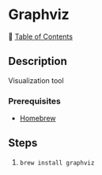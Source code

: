 # Graphviz

📁 [Table of Contents](README.md)

## Description

Visualization tool

### Prerequisites

- [Homebrew](homebrew.md)

## Steps

1. `brew install graphviz`
